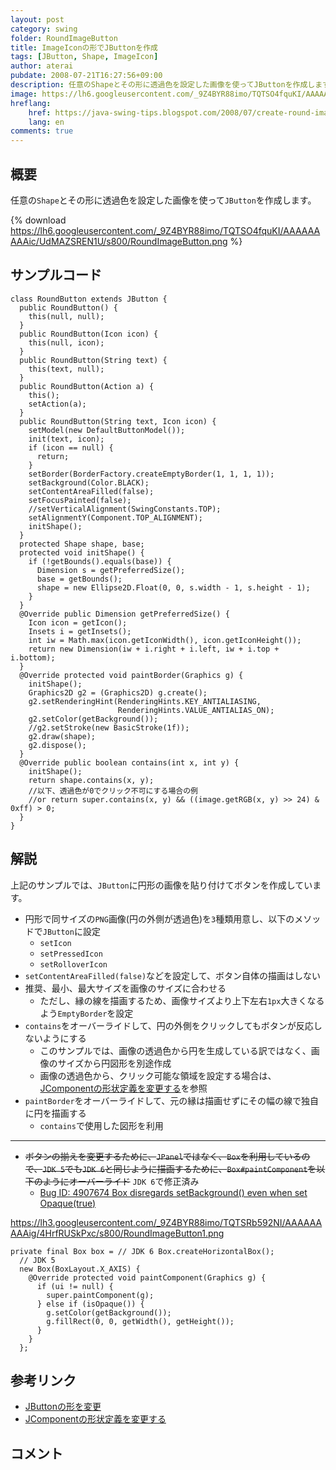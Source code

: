 ```yaml
---
layout: post
category: swing
folder: RoundImageButton
title: ImageIconの形でJButtonを作成
tags: [JButton, Shape, ImageIcon]
author: aterai
pubdate: 2008-07-21T16:27:56+09:00
description: 任意のShapeとその形に透過色を設定した画像を使ってJButtonを作成します。
image: https://lh6.googleusercontent.com/_9Z4BYR88imo/TQTSO4fquKI/AAAAAAAAAic/UdMAZSREN1U/s800/RoundImageButton.png
hreflang:
    href: https://java-swing-tips.blogspot.com/2008/07/create-round-image-jbutton.html
    lang: en
comments: true
---
```

## 概要
任意の`Shape`とその形に透過色を設定した画像を使って`JButton`を作成します。

{% download https://lh6.googleusercontent.com/_9Z4BYR88imo/TQTSO4fquKI/AAAAAAAAAic/UdMAZSREN1U/s800/RoundImageButton.png %}

## サンプルコード
<pre class="prettyprint"><code>class RoundButton extends JButton {
  public RoundButton() {
    this(null, null);
  }
  public RoundButton(Icon icon) {
    this(null, icon);
  }
  public RoundButton(String text) {
    this(text, null);
  }
  public RoundButton(Action a) {
    this();
    setAction(a);
  }
  public RoundButton(String text, Icon icon) {
    setModel(new DefaultButtonModel());
    init(text, icon);
    if (icon == null) {
      return;
    }
    setBorder(BorderFactory.createEmptyBorder(1, 1, 1, 1));
    setBackground(Color.BLACK);
    setContentAreaFilled(false);
    setFocusPainted(false);
    //setVerticalAlignment(SwingConstants.TOP);
    setAlignmentY(Component.TOP_ALIGNMENT);
    initShape();
  }
  protected Shape shape, base;
  protected void initShape() {
    if (!getBounds().equals(base)) {
      Dimension s = getPreferredSize();
      base = getBounds();
      shape = new Ellipse2D.Float(0, 0, s.width - 1, s.height - 1);
    }
  }
  @Override public Dimension getPreferredSize() {
    Icon icon = getIcon();
    Insets i = getInsets();
    int iw = Math.max(icon.getIconWidth(), icon.getIconHeight());
    return new Dimension(iw + i.right + i.left, iw + i.top + i.bottom);
  }
  @Override protected void paintBorder(Graphics g) {
    initShape();
    Graphics2D g2 = (Graphics2D) g.create();
    g2.setRenderingHint(RenderingHints.KEY_ANTIALIASING,
                        RenderingHints.VALUE_ANTIALIAS_ON);
    g2.setColor(getBackground());
    //g2.setStroke(new BasicStroke(1f));
    g2.draw(shape);
    g2.dispose();
  }
  @Override public boolean contains(int x, int y) {
    initShape();
    return shape.contains(x, y);
    //以下、透過色が0でクリック不可にする場合の例
    //or return super.contains(x, y) &amp;&amp; ((image.getRGB(x, y) &gt;&gt; 24) &amp; 0xff) &gt; 0;
  }
}
</code></pre>

## 解説
上記のサンプルでは、`JButton`に円形の画像を貼り付けてボタンを作成しています。

- 円形で同サイズの`PNG`画像(円の外側が透過色)を`3`種類用意し、以下のメソッドで`JButton`に設定
    - `setIcon`
    - `setPressedIcon`
    - `setRolloverIcon`
- `setContentAreaFilled(false)`などを設定して、ボタン自体の描画はしない
- 推奨、最小、最大サイズを画像のサイズに合わせる
    - ただし、縁の線を描画するため、画像サイズより上下左右`1px`大きくなるよう`EmptyBorder`を設定
- `contains`をオーバーライドして、円の外側をクリックしてもボタンが反応しないようにする
    - このサンプルでは、画像の透過色から円を生成している訳ではなく、画像のサイズから円図形を別途作成
    - 画像の透過色から、クリック可能な領域を設定する場合は、[JComponentの形状定義を変更する](https://ateraimemo.com/Swing/MoveNonRectangularImage.html)を参照
- `paintBorder`をオーバーライドして、元の縁は描画せずにその幅の線で独自に円を描画する
    - `contains`で使用した図形を利用

<!-- dummy comment line for breaking list -->

- - - -
- ~~ボタンの揃えを変更するために、`JPanel`ではなく、`Box`を利用しているので、`JDK 5`でも`JDK 6`と同じように描画するために、`Box#paintComponent`を以下のようにオーバーライド~~ `JDK 6`で修正済み
    - [Bug ID: 4907674 Box disregards setBackground() even when set Opaque(true)](https://bugs.openjdk.java.net/browse/JDK-4907674)

<!-- dummy comment line for breaking list -->

https://lh3.googleusercontent.com/_9Z4BYR88imo/TQTSRb592NI/AAAAAAAAAig/4HrfRUSkPxc/s800/RoundImageButton1.png

<pre class="prettyprint"><code>private final Box box = // JDK 6 Box.createHorizontalBox();
  // JDK 5
  new Box(BoxLayout.X_AXIS) {
    @Override protected void paintComponent(Graphics g) {
      if (ui != null) {
        super.paintComponent(g);
      } else if (isOpaque()) {
        g.setColor(getBackground());
        g.fillRect(0, 0, getWidth(), getHeight());
      }
    }
  };
</code></pre>

## 参考リンク
- [JButtonの形を変更](https://ateraimemo.com/Swing/RoundButton.html)
- [JComponentの形状定義を変更する](https://ateraimemo.com/Swing/MoveNonRectangularImage.html)

<!-- dummy comment line for breaking list -->

## コメント
